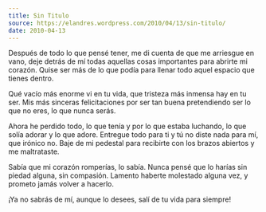 ```yaml
---
title: Sin Titulo
source: https://elandres.wordpress.com/2010/04/13/sin-titulo/
date: 2010-04-13
---
```


Después de todo lo que pensé tener, me di cuenta de que me arriesgue en vano, deje detrás de mí todas aquellas cosas importantes para abrirte mi corazón. Quise ser más de lo que podía para llenar todo aquel espacio que tienes dentro.

Qué vacío más enorme vi en tu vida, que tristeza más inmensa hay en tu ser. Mis más sinceras felicitaciones por ser tan buena pretendiendo ser lo que no eres, lo que nunca serás.

Ahora he perdido todo, lo que tenía y por lo que estaba luchando, lo que solía adorar y lo que adore. Entregue todo para ti y tú no diste nada para mí, que irónico no. Baje de mi pedestal para recibirte con los brazos abiertos y me maltrataste.

Sabía que mi corazón romperías, lo sabía. Nunca pensé que lo harías sin piedad alguna, sin compasión. Lamento haberte molestado alguna vez, y prometo jamás volver a hacerlo.

¡Ya no sabrás de mí, aunque lo desees, salí de tu vida para siempre!
